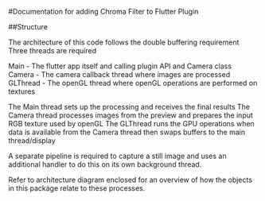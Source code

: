 #Documentation for adding Chroma Filter to Flutter Plugin 
 
##Structure 

The architecture of this code follows the double buffering requirement 
Three threads are required 

Main - The flutter app itself and calling plugin API and Camera class 
Camera - The camera callback thread where images are processed 
GLThread - The openGL thread where openGL operations are performed on textures

The Main thread sets up the processing and receives the final results 
The Camera thread processes images from the preview and prepares the input RGB texture used by openGL
The GLThread runs the GPU operations when data is available from the Camera thread then swaps buffers to the main thread/display

A separate pipeline is required to capture a still image and uses an additional handler to do this 
on its own background thread.

Refer to architecture diagram enclosed for an overview of how the objects in this package 
relate to these processes.
  
 